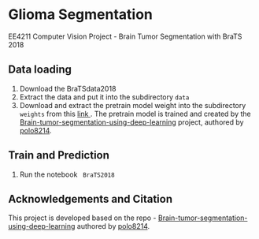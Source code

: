 # Glioma Segmentation
EE4211 Computer Vision Project - Brain Tumor Segmentation with BraTS 2018

## Data loading
1. Download the BraTSdata2018
2. Extract the data and put it into the subdirectory ```data```
3. Download and extract the pretrain model weight into the subdirectory ```weights``` from this  <a href="https://drive.google.com/file/d/1hE9It0ZOOeIuSFvt6GdiR_0cq9inWdTy/view?usp=sharing">link </a>. The pretrain model is trained and created by the <a href="https://github.com/polo8214/Brain-tumor-segmentation-using-deep-learning">Brain-tumor-segmentation-using-deep-learning</a> project, authored by <a href="https://github.com/polo8214">polo8214</a>.

## Train and Prediction
1. Run the notebook ``` BraTS2018```

## Acknowledgements and Citation 
This project is developed based on the repo - <a href="https://github.com/polo8214/Brain-tumor-segmentation-using-deep-learning">Brain-tumor-segmentation-using-deep-learning</a> authored by  <a href="https://github.com/polo8214">polo8214</a>.

